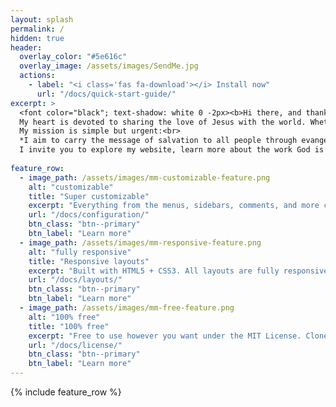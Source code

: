 ```yaml
---
layout: splash
permalink: /
hidden: true
header:
  overlay_color: "#5e616c"
  overlay_image: /assets/images/SendMe.jpg
  actions:
    - label: "<i class='fas fa-download'></i> Install now"
      url: "/docs/quick-start-guide/"
excerpt: >
  <font color="black"; text-shadow: white 0 -2px><b>Hi there, and thank you for visiting!</b><br><br>  
  My heart is devoted to sharing the love of Jesus with the world. Whether it’s on the streets, in churches, or among the forgotten and hurting, I believe in meeting people with compassion and truth, through the power of the Holy Spirit.<br><br>  
  My mission is simple but urgent:<br>
  *I aim to carry the message of salvation to all people through evangelism, discipleship, and the demonstration of God’s love in action.*<br><br> 
  I invite you to explore my website, learn more about the work God is doing through this ministry, and join me in making an eternal impact.<font>
  
feature_row:
  - image_path: /assets/images/mm-customizable-feature.png
    alt: "customizable"
    title: "Super customizable"
    excerpt: "Everything from the menus, sidebars, comments, and more can be configured or set with YAML Front Matter."
    url: "/docs/configuration/"
    btn_class: "btn--primary"
    btn_label: "Learn more"
  - image_path: /assets/images/mm-responsive-feature.png
    alt: "fully responsive"
    title: "Responsive layouts"
    excerpt: "Built with HTML5 + CSS3. All layouts are fully responsive with helpers to augment your content."
    url: "/docs/layouts/"
    btn_class: "btn--primary"
    btn_label: "Learn more"
  - image_path: /assets/images/mm-free-feature.png
    alt: "100% free"
    title: "100% free"
    excerpt: "Free to use however you want under the MIT License. Clone it, fork it, customize it... whatever!"
    url: "/docs/license/"
    btn_class: "btn--primary"
    btn_label: "Learn more"      
---
```


{% include feature_row %}

